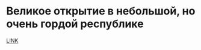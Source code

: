 # Великое открытие в небольшой, но очень гордой республике



[LINK](https://varlamov.ru/4247213.html)